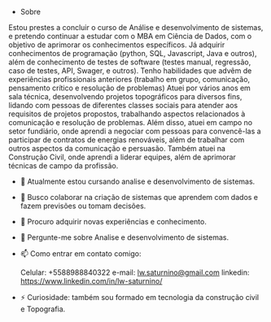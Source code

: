 - Sobre

Estou prestes a concluir o curso de Análise e desenvolvimento de sistemas, e pretendo continuar a estudar com o MBA em Ciência de Dados, com o objetivo de aprimorar os conhecimentos específicos. Já adquirir conhecimentos de programação (python, SQL, Javascript, Java e outros), além de conhecimento de testes de software (testes manual, regressão, caso de testes, API, Swager, e  outros). Tenho habilidades que advêm de experiências profissionais anteriores (trabalho em grupo, comunicação, pensamento crítico e resolução de problemas) Atuei por vários anos em sala técnica, desenvolvendo projetos topográficos para diversos fins, lidando com pessoas de diferentes classes sociais para atender aos requisitos de projetos propostos, trabalhando aspectos relacionados à comunicação e resolução de problemas. Além disso, atuei em campo no setor fundiário, onde aprendi a negociar com pessoas para convencê-las a participar de contratos de energias renováveis, além de trabalhar com outros aspectos da comunicação e persuasão. Também atuei na Construção Civil, onde aprendi a liderar equipes, além de aprimorar técnicas de campo da profissão.


- 🔭 Atualmente estou cursando analise e desenvolvimento de sistemas.
  
- 👯 Busco colaborar na criação de sistemas que aprendem com dados e fazem previsões ou tomam decisões. 
  
- 🤔 Procuro adquirir novas experiências e conhecimento.
  
- 💬 Pergunte-me sobre Analise e desenvolvimento de sistemas.
  
- 📫 Como entrar em contato comigo:
  
  Celular: +5588988840322
  e-mail: lw.saturnino@gmail.com
  linkedin: https://www.linkedin.com/in/lw-saturnino/

- ⚡ Curiosidade: também sou formado em tecnologia da construção civil e Topografia.
